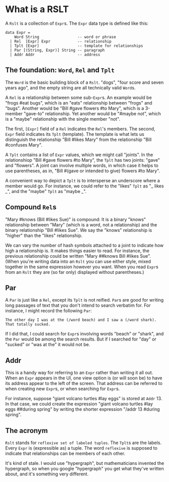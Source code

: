 # What is a RSLT

A `Rslt` is a collection of `Expr`s. The `Expr` data type is defined like this:

```
data Expr =
    Word String                 -- word or phrase
  | Rel  [Expr] Expr            -- relationship
  | Tplt [Expr]                 -- template for relationships
  | Par [(String, Expr)] String -- paragraph
  | Addr Addr                   -- address
```


## The foundation: `Word`, `Rel` and `Tplt`

The `Word` is the basic building block of a `Rslt`. "dogs", "four score and seven years ago", and the empty string are all technically valid `Word`s.

A `Rel` is a relationship between some sub-`Expr`s. An example would be "frogs #eat bugs", which is an "eats" relationship between "frogs" and "bugs". Another would be "Bill #gave flowers #to Mary", which is a 3-member "gave-to" relationship. Yet another would be "#maybe not", which is a "maybe" relationship with the single member "not".

The first, `[Expr]` field of a `Rel` indicates the `Rel`'s members. The second, `Expr` field indicates its `Tplt` (template). The template is what lets us distinguish the relationship "Bill #likes Mary" from the relationship "Bill #confuses Mary".

A `Tplt` contains a list of `Expr` values, which we might call "joints". In the relationshiop "Bill #gave flowers #to Mary", the `Tplt` has two joints: "gave" and "flowers". A joint can involve multiple words, in which case it helps to use parentheses, as in, "Bill #(gave or intended to give) flowers #to Mary".

A convenient way to depict a `Tplt` is to intersperse an underscore where a member would go. For instance, we could refer to the "likes" `Tplt` as "_ likes _", and the "maybe" `Tplt` as "maybe _".


## Compound `Rel`s

"Mary #knows (Bill #likes Sue)" is compound: It is a binary "knows" relationship between "Mary" (which is a word, not a relationship) and the binary relationship "Bill #likes Sue". We say the "knows" relationship is "higher" than the "likes" relationship.

We can vary the number of hash symbols attached to a joint to indicate how high a relationship is. It makes things easier to read. For instance, the previous relationship could be written "Mary ##knows Bill #likes Sue". (When you're writing data into an `Rslt` you can use either style, mixed together in the same expression however you want. When you read `Expr`s from an `Rslt` they are (so far only) displayed without parentheses.)


## Par

A `Par` is just like a `Rel`, except its `Tplt` is not reified. `Par`s are good for writing long passages of text that you don't intend to search verbatim for. For instance, I might record the following `Par`:

```
The other day I was at the (/word beach) and I saw a (/word shark). That totally sucked.
```

If I did that, I could search for `Expr`s involving words "beach" or "shark", and the `Par` would be among the search results. But if I searched for "day" or "sucked" or "was at the" it would not be.


## Addr

This is a handy way for referring to an `Expr` rather than writing it all out. When an `Expr` appears in the UI, one view option is (or will soon be) to have its address appear to the left of the screen. That address can be referred to when creating new `Expr`s, or when searching for `Expr`s.

For instance, suppose "giant volcano turtles #lay eggs" is stored at `Addr` 13. In that case, we could create the expression "giant volcano turtles #lay eggs ##during spring" by writing the shorter expression "/addr 13 #during spring".


## The acronym

`Rslt` stands for `reflexive set of labeled tuples`. The `Tplt`s are the labels. Every `Expr` is (expressible as) a tuple. The word `reflexive` is supposed to indicate that relationships can be members of each other.

It's kind of stale. I would use "hypergraph", but mathematicians invented the hypergraph, so when you google "hypergraph" you get what they've written about, and it's something very different.
